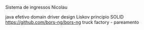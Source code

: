 Sistema de ingressos
Nicolau

java efetivo
domain driver design
Liskov
principio SOLID
https://github.com/bors-ng/bors-ng
truck factory - pareamento